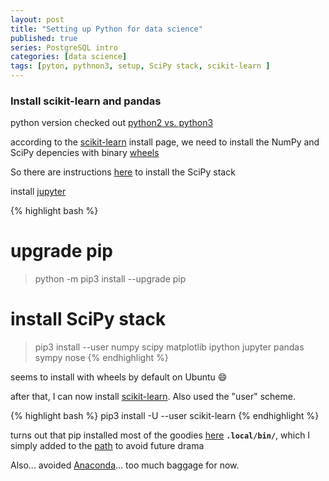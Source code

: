 ```yaml
---
layout: post
title: "Setting up Python for data science"
published: true
series: PostgreSQL intro
categories: [data science]
tags: [pyton, pythnon3, setup, SciPy stack, scikit-learn ]
---
```


### Install scikit-learn and pandas

python version checked out [python2 vs. python3](https://wiki.python.org/moin/Python2orPython3)

according to the [scikit-learn](chttp://scikit-learn.org/stable/install.html) install page, we need to install the NumPy and SciPy depencies with binary [wheels](http://pythonwheels.com/)

So there are instructions [here](https://www.scipy.org/install.html#installing-via-pip) to install the SciPy stack

install [jupyter](https://jupyter.readthedocs.io/en/latest/install.html)

{% highlight bash %}
# upgrade pip
> python -m pip3 install --upgrade pip
# install SciPy stack
> pip3 install --user numpy scipy matplotlib ipython jupyter pandas sympy nose
{% endhighlight %}

seems to install with wheels by default on Ubuntu :smile:

after that, I can now install [scikit-learn](http://scikit-learn.org/stable/install.html). Also used the "user" scheme.

{% highlight bash %}
pip3 install -U --user scikit-learn 
{% endhighlight %}


turns out that pip installed most of the goodies [here](http://stackoverflow.com/questions/35313876/after-installing-with-pip-jupyter-command-not-found#35318514) **`.local/bin/`**, which I simply added to the [path](http://stackoverflow.com/a/38257349) to avoid future drama

Also... avoided [Anaconda](http://scikit-learn.org/stable/install.html#canopy-and-anaconda-for-all-supported-platforms)... too much baggage for now.


